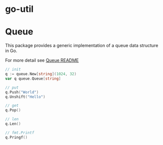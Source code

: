 # go-util

# Queue

This package provides a generic implementation of a queue data structure in Go.

For more detail see [Queue README](./queue/README.md)

```go
// init
q := queue.New[string](1024, 32)
var q queue.Queue[string]

// put
q.Push("World")
q.Unshift("Hello")

// get
q.Pop()

// len
q.Len()

// fmt.Printf
q.Pringf()
```
